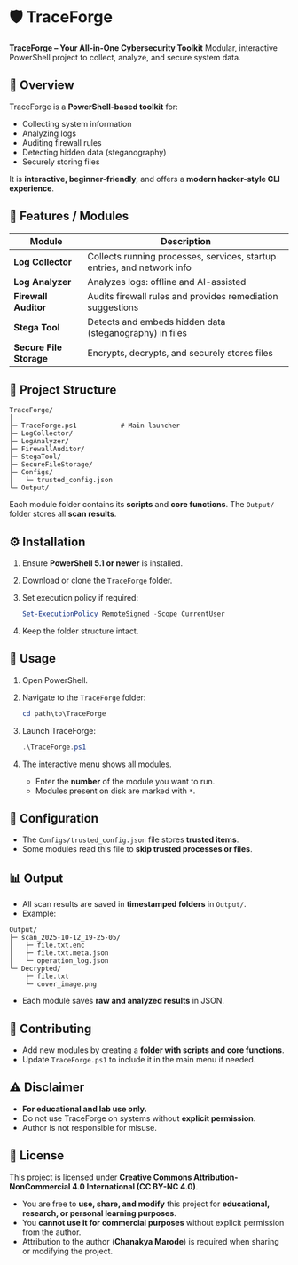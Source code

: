 # 🛡️ TraceForge

**TraceForge – Your All-in-One Cybersecurity Toolkit**
Modular, interactive PowerShell project to collect, analyze, and secure system data.

## 🌟 Overview

TraceForge is a **PowerShell-based toolkit** for:

* Collecting system information
* Analyzing logs
* Auditing firewall rules
* Detecting hidden data (steganography)
* Securely storing files

It is **interactive, beginner-friendly**, and offers a **modern hacker-style CLI experience**.

## 🔧 Features / Modules

| Module                  | Description                                                             |
| ----------------------- | ----------------------------------------------------------------------- |
| **Log Collector**       | Collects running processes, services, startup entries, and network info |
| **Log Analyzer**        | Analyzes logs: offline and AI-assisted                                  |
| **Firewall Auditor**    | Audits firewall rules and provides remediation suggestions              |
| **Stega Tool**          | Detects and embeds hidden data (steganography) in files                 |
| **Secure File Storage** | Encrypts, decrypts, and securely stores files                           |

## 📂 Project Structure

```
TraceForge/
│
├─ TraceForge.ps1           # Main launcher
├─ LogCollector/
├─ LogAnalyzer/
├─ FirewallAuditor/
├─ StegaTool/
├─ SecureFileStorage/
├─ Configs/
│   └─ trusted_config.json
└─ Output/
```

Each module folder contains its **scripts** and **core functions**.
The `Output/` folder stores all **scan results**.

## ⚙️ Installation

1. Ensure **PowerShell 5.1 or newer** is installed.
2. Download or clone the `TraceForge` folder.
3. Set execution policy if required:

   ```powershell
   Set-ExecutionPolicy RemoteSigned -Scope CurrentUser
   ```
4. Keep the folder structure intact.

## 🚀 Usage

1. Open PowerShell.
2. Navigate to the `TraceForge` folder:

   ```powershell
   cd path\to\TraceForge
   ```
3. Launch TraceForge:

   ```powershell
   .\TraceForge.ps1
   ```
4. The interactive menu shows all modules.

   * Enter the **number** of the module you want to run.
   * Modules present on disk are marked with `*`.

## 📝 Configuration

* The `Configs/trusted_config.json` file stores **trusted items**.
* Some modules read this file to **skip trusted processes or files**.

## 📊 Output

* All scan results are saved in **timestamped folders** in `Output/`.
* Example:

```
Output/
├─ scan_2025-10-12_19-25-05/
│   ├─ file.txt.enc
│   ├─ file.txt.meta.json
│   └─ operation_log.json
└─ Decrypted/
    ├─ file.txt
    └─ cover_image.png
```

* Each module saves **raw and analyzed results** in JSON.

## 🤝 Contributing

* Add new modules by creating a **folder with scripts and core functions**.
* Update `TraceForge.ps1` to include it in the main menu if needed.

## ⚠️ Disclaimer

* **For educational and lab use only.**
* Do not use TraceForge on systems without **explicit permission**.
* Author is not responsible for misuse.


## 📄 License

This project is licensed under **Creative Commons Attribution-NonCommercial 4.0 International (CC BY-NC 4.0)**.

* You are free to **use, share, and modify** this project for **educational, research, or personal learning purposes**.
* You **cannot use it for commercial purposes** without explicit permission from the author.
* Attribution to the author (**Chanakya Marode**) is required when sharing or modifying the project.



